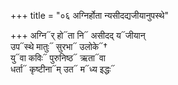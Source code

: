 +++
title = "०६ अग्निर्होता न्यसीदद्यजीयानुपस्थे"

+++
अग्नि᳓र् हो᳓ता नि᳓ असीदद् य᳓जीयान्  
उप᳓स्थे मातुः᳓ सुरभा᳓ उलोके᳓†  
यु᳓वा कविः᳓ पुरुनिष्ठ᳓ ऋता᳓वा  
धर्ता᳓ कृष्टीना᳓म् उत᳓ म᳓ध्य इद्धः᳓